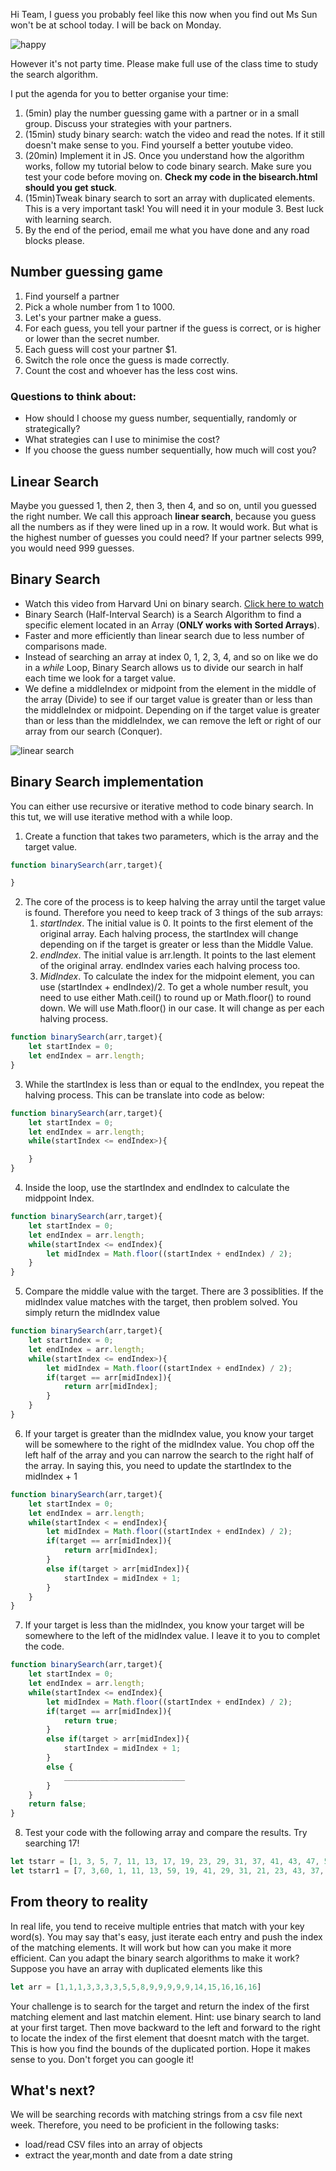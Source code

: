 Hi Team, I guess you probably feel like this now when you find out Ms Sun won't be at school today. I will be back on Monday.

![happy](https://media2.giphy.com/media/TXJiSN8vCERuE/giphy.gif)

However it's not party time. Please make full use of the class time to study the search algorithm.

I put the agenda for you to better organise your time:
1. (5min) play the number guessing game with a partner or in a small group. Discuss your strategies with your partners. 
2. (15min) study binary search: watch the video and read the notes. If it still doesn't make sense to you. Find yourself a better youtube video.
3. (20min) Implement it in JS. Once you understand how the algorithm works, follow my tutorial below to code binary search. Make sure you test your code before moving on. **Check my code in the bisearch.html should you get stuck**.
4. (15min)Tweak binary search to sort an array with duplicated elements. This is a very important task! You will need it in your module 3.
Best luck with learning search.
5. By the end of the period, email me what you have done and any road blocks please.


## Number guessing game
1. Find yourself a partner
2. Pick a whole number from 1 to 1000.
3. Let's your partner make a guess.
4. For each guess, you tell your partner if the guess is correct, or is higher or lower than the secret number.
5. Each guess will cost your partner $1.
6. Switch the role once the guess is made correctly.
7. Count the cost and whoever has the less cost wins.
### Questions to think about:
* How should I choose my guess number, sequentially, randomly or strategically?
* What strategies can I use to minimise the cost?
* If you choose the guess number sequentially, how much will cost you?

## Linear Search
Maybe you guessed 1, then 2, then 3, then 4, and so on, until you guessed the right number. We call this approach **linear search**, because you guess all the numbers as if they were lined up in a row. It would work. But what is the highest number of guesses you could need? If your partner selects 999, you would need 999 guesses. 
## Binary Search
* Watch this video from Harvard Uni on binary search. [Click here to watch](https://youtu.be/T98PIp4omUA)
* Binary Search (Half-Interval Search) is a Search Algorithm to find a specific element located in an Array (**ONLY works with Sorted Arrays**). 
* Faster and more efficiently than linear search due to less number of comparisons made.
* Instead of searching an array at index 0, 1, 2, 3, 4, and so on like we do in a *while* Loop, Binary Search allows us to divide our search in half each time we look for a target value.
* We define a middleIndex or midpoint from the element in the middle of the array (Divide) to see if our target value is greater than or less than the middleIndex or midpoint. Depending on if the target value is greater than or less than the middleIndex, we can remove the left or right of our array from our search (Conquer).

![linear search](https://miro.medium.com/max/600/1*EYkSkQaoduFBhpCVx7nyEA.gif)
## Binary Search implementation
You can either use recursive or iterative method to code binary search. In this tut, we will use iterative method with a while loop.


1. Create a function that takes two parameters, which is the array and the target value.
```javascript
function binarySearch(arr,target){

}
```
2. The core of the process is to keep halving the array until the target value is found. Therefore you need to keep track of 3 things of the sub arrays:
    1. *startIndex*. The initial value is 0. It points to the first element of the original array. Each halving process, the startIndex will change depending on if the target is greater or less than the Middle Value.
    2. *endIndex*. The initial value is arr.length. It points to the last element of the original array. endIndex varies each halving process too.
    3. *MidIndex*. To calculate the index for the midpoint element, you can use (startIndex + endIndex)/2. To get a whole number result, you need to use either Math.ceil() to round up or Math.floor() to round down. We will use Math.floor() in our case. It will change as per each halving process.
```javascript
function binarySearch(arr,target){
    let startIndex = 0;
    let endIndex = arr.length;
}
```
3. While the startIndex is less than or equal to the endIndex, you repeat the halving process. This can be translate into code as below:
```javascript
function binarySearch(arr,target){
    let startIndex = 0;
    let endIndex = arr.length;
    while(startIndex <= endIndex>){

    }
}

```
4. Inside the loop, use the startIndex and endIndex to calculate the midppoint Index.
```javascript
function binarySearch(arr,target){
    let startIndex = 0;
    let endIndex = arr.length;
    while(startIndex <= endIndex){
        let midIndex = Math.floor((startIndex + endIndex) / 2);
    }
}

```
5. Compare the middle value with the target. There are 3 possiblities. If the midIndex value matches with the target, then problem solved. You simply return the midIndex value
```javascript
function binarySearch(arr,target){
    let startIndex = 0;
    let endIndex = arr.length;
    while(startIndex <= endIndex>){
        let midIndex = Math.floor((startIndex + endIndex) / 2);
        if(target == arr[midIndex]){
            return arr[midIndex];
        }
    }
}

```
6. If your target is greater than the midIndex value, you know your target will be somewhere to the right of the midIndex value. You chop off the left half of the array and you can narrow the search to the right half of the array. In saying this, you need to update the startIndex to the midIndex + 1
```javascript
function binarySearch(arr,target){
    let startIndex = 0;
    let endIndex = arr.length;
    while(startIndex < = endIndex){
        let midIndex = Math.floor((startIndex + endIndex) / 2);
        if(target == arr[midIndex]){
            return arr[midIndex];
        }
        else if(target > arr[midIndex]){
            startIndex = midIndex + 1;
        }
    }
}
```
7. If your target is less than the midIndex, you know your target will be somewhere to the left of the midIndex value. I leave it to you to complet the code.
```javascript
function binarySearch(arr,target){
    let startIndex = 0;
    let endIndex = arr.length;
    while(startIndex <= endIndex){
        let midIndex = Math.floor((startIndex + endIndex) / 2);
        if(target == arr[midIndex]){
            return true;
        }
        else if(target > arr[midIndex]){
            startIndex = midIndex + 1;
        }
        else {
            ___________________________ 
        }
    }
    return false;
}
```
8. Test your code with the following array and compare the results. Try searching 17!
```javascript
let tstarr = [1, 3, 5, 7, 11, 13, 17, 19, 23, 29, 31, 37, 41, 43, 47, 53, 59];
let tstarr1 = [7, 3,60, 1, 11, 13, 59, 19, 41, 29, 31, 21, 23, 43, 37, 53, 17];

```
## From theory to reality
In real life, you tend to receive multiple entries that match with your key word(s). You may say that's easy, just iterate each entry and push the index of the matching elements. It will work but how can you make it more efficient. Can you adapt the binary search algorithms to make it work?
Suppose you have an array with duplicated elements like this
```javascript
let arr = [1,1,1,3,3,3,3,5,5,8,9,9,9,9,9,14,15,16,16,16]
```
Your challenge is to search for the target and return the index of the first matching element and last matchin element.
Hint: use binary search to land at your first target. Then move backward to the left and forward to the right to locate the index of the first element that doesnt match with the target. This is how you find the bounds of the duplicated portion. Hope it makes sense to you. Don't forget you can google it!

## What's next?
We will be searching records with matching strings from a csv file next week. Therefore, you need to be proficient in the following tasks:
* load/read CSV files into an array of objects
* extract the year,month and date from a date string



